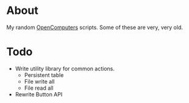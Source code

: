 # About
My random [OpenComputers](https://www.curseforge.com/minecraft/mc-mods/opencomputers) scripts. Some of these are very, very old.

# Todo
- Write utility library for common actions.
    - Persistent table
    - File write all
    - File read all
- Rewrite Button API